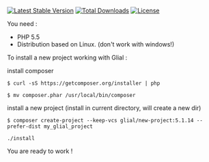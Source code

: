 [![Latest Stable Version](https://poser.pugx.org/glial/new-project/v/stable.png)](https://packagist.org/packages/glial/new-project) 
[![Total Downloads](https://poser.pugx.org/glial/new-project/downloads.png)](https://packagist.org/packages/glial/new-project) 
[![License](https://poser.pugx.org/glial/new-project/license.png)](https://packagist.org/packages/glial/new-project)




You need :

 * PHP 5.5
 * Distribution based on Linux. (don't work with windows!)



To install a new project working with Glial :



install composer

`$ curl -sS https://getcomposer.org/installer | php`

`$ mv composer.phar /usr/local/bin/composer`


install a new project (install in current directory, will create a new dir)

```
$ composer create-project --keep-vcs glial/new-project:5.1.14 --prefer-dist my_glial_project

./install
```

You are ready to work !
